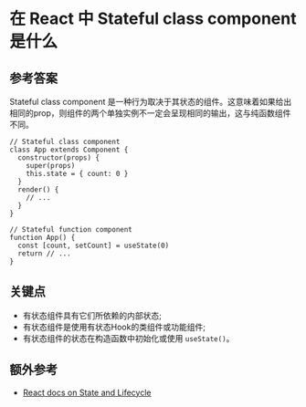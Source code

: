 # 在 React 中 Stateful class component 是什么

## 参考答案

Stateful class component 是一种行为取决于其状态的组件。这意味着如果给出相同的prop，则组件的两个单独实例不一定会呈现相同的输出，这与纯函数组件不同。

```es6
// Stateful class component
class App extends Component {
  constructor(props) {
    super(props)
    this.state = { count: 0 }
  }
  render() {
    // ...
  }
}

// Stateful function component
function App() {
  const [count, setCount] = useState(0)
  return // ...
}
```

## 关键点

* 有状态组件具有它们所依赖的内部状态;
* 有状态组件是使用有状态Hook的类组件或功能组件;
* 有状态组件的状态在构造函数中初始化或使用 `useState()`。

## 额外参考

* [React docs on State and Lifecycle](https://reactjs.org/docs/state-and-lifecycle.html)

<!-- tags: (react,javascript) -->

<!-- expertise: (0) -->
